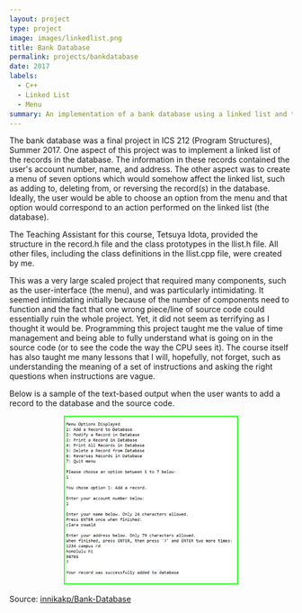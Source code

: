 ```yaml
---
layout: project
type: project
image: images/linkedlist.png
title: Bank Database
permalink: projects/bankdatabase
date: 2017
labels:
  - C++
  - Linked List
  - Menu
summary: An implementation of a bank database using a linked list and text-based user interface menu in C++ developed in ICS 212.
---
```


The bank database was a final project in ICS 212 (Program Structures), Summer 2017. One aspect of this project was to implement a linked list of the records in the database. The information in these records contained the user's account number, name, and address. The other aspect was to create a menu of seven options which would somehow affect the linked list, such as adding to, deleting from, or reversing the record(s) in the database. Ideally, the user would be able to choose an option from the menu and that option would correspond to an action performed on the linked list (the database). 

The Teaching Assistant for this course, Tetsuya Idota, provided the structure in the record.h file and the class prototypes in the llist.h file. All other files, including the class definitions in the llist.cpp file, were created by me.  

This was a very large scaled project that required many components, such as the user-interface (the menu), and was particularly intimidating. It seemed intimidating initially because of the number of components need to function and the fact that one wrong piece/line of source code could essentially ruin the whole project. Yet, it did not seem as terrifying as I thought it would be. Programming this project taught me the value of time management and being able to fully understand what is going on in the source code (or to see the code the way the CPU sees it). The course itself has also taught me many lessons that I will, hopefully, not forget, such as understanding the meaning of a set of instructions and asking the right questions when instructions are vague. 

Below is a sample of the text-based output when the user wants to add a record to the database and the source code. 

<p align="center">
  <img height="300" src="../images/bankdatabaseoutput.PNG"> 
</p>
 
Source: <a href="https://github.com/innikakp/Bank-Database"><i class="large github icon"></i>innikakp/Bank-Database</a>
